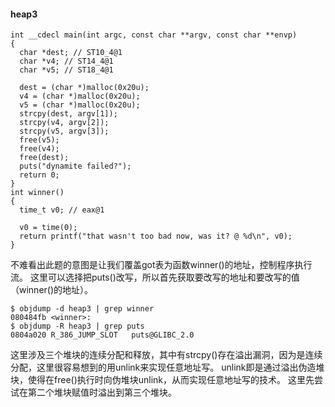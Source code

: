 #### heap3
```
int __cdecl main(int argc, const char **argv, const char **envp)
{
  char *dest; // ST10_4@1
  char *v4; // ST14_4@1
  char *v5; // ST18_4@1

  dest = (char *)malloc(0x20u);
  v4 = (char *)malloc(0x20u);
  v5 = (char *)malloc(0x20u);
  strcpy(dest, argv[1]);
  strcpy(v4, argv[2]);
  strcpy(v5, argv[3]);
  free(v5);
  free(v4);
  free(dest);
  puts("dynamite failed?");
  return 0;
}
int winner()
{
  time_t v0; // eax@1

  v0 = time(0);
  return printf("that wasn't too bad now, was it? @ %d\n", v0);
}
```
不难看出此题的意图是让我们覆盖got表为函数winner()的地址，控制程序执行流。
这里可以选择把puts()改写，所以首先获取要改写的地址和要改写的值（winner()的地址）。
```
$ objdump -d heap3 | grep winner
080484fb <winner>:
$ objdump -R heap3 | grep puts
0804a020 R_386_JUMP_SLOT   puts@GLIBC_2.0

```
这里涉及三个堆块的连续分配和释放，其中有strcpy()存在溢出漏洞，因为是连续分配，这里很容易想到的用unlink来实现任意地址写。
unlink即是通过溢出伪造堆块，使得在free()执行时向伪堆块unlink，从而实现任意地址写的技术。
这里先尝试在第二个堆块赋值时溢出到第三个堆块。